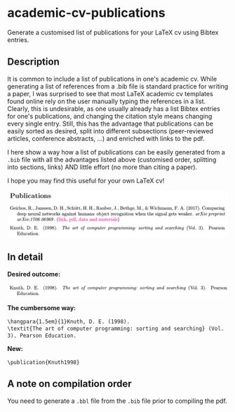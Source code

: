 # academic-cv-publications

Generate a customised list of publications for your LaTeX cv using Bibtex entries.

## Description
It is common to include a list of publications in one's academic cv. While generating a list of references from a .bib file is standard practice for writing a paper, I was surprised to see that most LaTeX academic cv templates found online rely on the user manually typing the references in a list. Clearly, this is undesirable, as one usually already has a list Bibtex entries for one's publications, and changing the citation style means changing every single entry. Still, this has the advantage that publications can be easily sorted as desired, split into different subsections (peer-reviewed articles, conference abstracts, ...) and enriched with links to the pdf.

I here show a way how a list of publications can be easily generated from a ``.bib`` file with all the advantages listed above (customised order, splitting into sections, links) AND little effort (no more than citing a paper).

I hope you may find this useful for your own LaTeX cv!

![](imgs/outcome.png)

## In detail

**Desired outcome:**

![](imgs/outcome-knuth.png)

**The cumbersome way:**
```
\hangpara{1.5em}{1}Knuth, D. E. (1998). 
\textit{The art of computer programming: sorting and searching} (Vol. 3). Pearson Education.
```

**New:**
```
\publication{Knuth1998}
```
## A note on compilation order

You need to generate a ``.bbl`` file from the ``.bib`` file prior to compiling the pdf.
